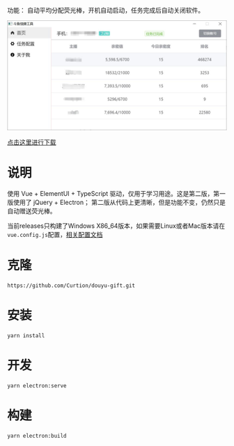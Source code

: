 功能： 自动平均分配荧光棒，开机自动启动，任务完成后自动关闭软件。

![](./doc/img.jpg)

[点击这里进行下载](https://github.com/Curtion/douyu-gift/releases)

# 说明

使用 Vue + ElementUI + TypeScript 驱动，仅用于学习用途。这是第二版，第一版使用了 jQuery + Electron；
第二版从代码上更清晰，但是功能不变，仍然只是自动赠送荧光棒。

当前releases只构建了Windows X86_64版本，如果需要Linux或者Mac版本请在`vue.config.js`配置，[相关配置文档](https://nklayman.github.io/vue-cli-plugin-electron-builder/guide/configuration.html#configuring-electron-builder)

# 克隆

`https://github.com/Curtion/douyu-gift.git`

# 安装

`yarn install`

# 开发

`yarn electron:serve`

# 构建

`yarn electron:build`

